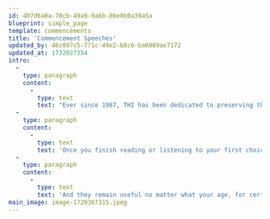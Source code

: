 ```yaml
---
id: 407d6a0a-70cb-49a9-9a6b-86e0b0a39a5a
blueprint: simple_page
template: commencements
title: 'Commencement Speeches'
updated_by: 46c097c5-771c-49e2-b8c6-ba6009ae7172
updated_at: 1732027354
intro:
  -
    type: paragraph
    content:
      -
        type: text
        text: "Ever since 1987, THI has been dedicated to preserving the wisdom, inspiration, humor and uninhibited humanity of each year's most empowering commencement speeches. "
  -
    type: paragraph
    content:
      -
        type: text
        text: 'Once you finish reading or listening to your first choice, we well suspect you will find yourself unable to end there, becoming quickly engaged with the rest of these amazingly thoughtful, fun and generous voices!'
  -
    type: paragraph
    content:
      -
        type: text
        text: 'And they remain useful no matter what your age, for certainly all of us "graduate" into new  tomorrows, new challenges every year...'
main_image: image-1720367315.jpeg
---
```

